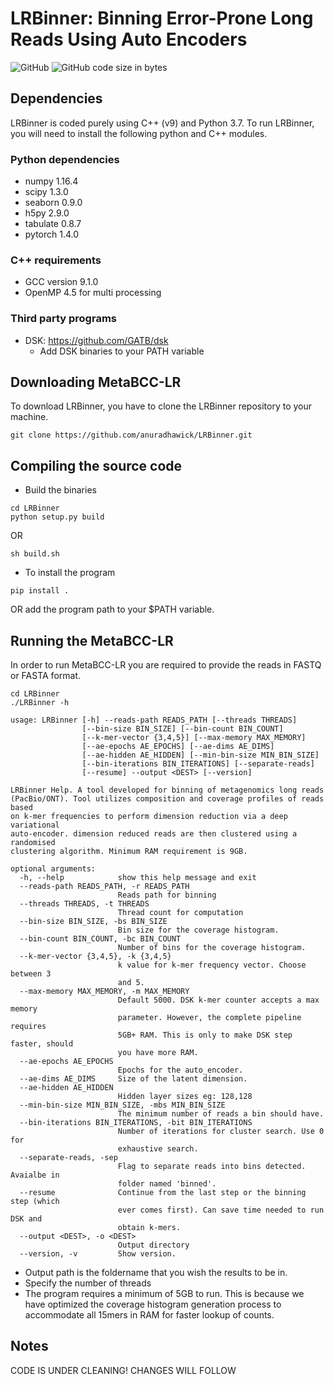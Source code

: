 <!-- <p align="center">
  <img src="MetaBCC-LR_logo.png" width="600" title="Final Labelling" alt="Final Labelling">
</p> -->

# LRBinner: Binning Error-Prone Long Reads Using Auto Encoders

![GitHub](https://img.shields.io/github/license/anuradhawick/LRBinner)
![GitHub code size in bytes](https://img.shields.io/github/languages/code-size/anuradhawick/LRBinner)

## Dependencies
LRBinner is coded purely using C++ (v9) and Python 3.7. To run LRBinner, you will need to install the following python and C++ modules.

### Python dependencies
* numpy 1.16.4 
* scipy 1.3.0 
* seaborn 0.9.0
* h5py 2.9.0
* tabulate 0.8.7
* pytorch 1.4.0

### C++ requirements
* GCC version 9.1.0
* OpenMP 4.5 for multi processing

### Third party programs
* DSK: https://github.com/GATB/dsk
    * Add DSK binaries to your PATH variable

## Downloading MetaBCC-LR
To download LRBinner, you have to clone the LRBinner repository to your machine.

```
git clone https://github.com/anuradhawick/LRBinner.git
```

## Compiling the source code
* Build the binaries
```
cd LRBinner
python setup.py build
```
OR
```
sh build.sh
```    
* To install the program 
```
pip install .
```
OR add the program path to your $PATH variable.

## Running the MetaBCC-LR
In order to run MetaBCC-LR you are required to provide the reads in FASTQ or FASTA format.

```
cd LRBinner
./LRBinner -h

usage: LRBinner [-h] --reads-path READS_PATH [--threads THREADS]
                [--bin-size BIN_SIZE] [--bin-count BIN_COUNT]
                [--k-mer-vector {3,4,5}] [--max-memory MAX_MEMORY]
                [--ae-epochs AE_EPOCHS] [--ae-dims AE_DIMS]
                [--ae-hidden AE_HIDDEN] [--min-bin-size MIN_BIN_SIZE]
                [--bin-iterations BIN_ITERATIONS] [--separate-reads]
                [--resume] --output <DEST> [--version]

LRBinner Help. A tool developed for binning of metagenomics long reads
(PacBio/ONT). Tool utilizes composition and coverage profiles of reads based
on k-mer frequencies to perform dimension reduction via a deep variational
auto-encoder. dimension reduced reads are then clustered using a randomised
clustering algorithm. Minimum RAM requirement is 9GB.

optional arguments:
  -h, --help            show this help message and exit
  --reads-path READS_PATH, -r READS_PATH
                        Reads path for binning
  --threads THREADS, -t THREADS
                        Thread count for computation
  --bin-size BIN_SIZE, -bs BIN_SIZE
                        Bin size for the coverage histogram.
  --bin-count BIN_COUNT, -bc BIN_COUNT
                        Number of bins for the coverage histogram.
  --k-mer-vector {3,4,5}, -k {3,4,5}
                        k value for k-mer frequency vector. Choose between 3
                        and 5.
  --max-memory MAX_MEMORY, -m MAX_MEMORY
                        Default 5000. DSK k-mer counter accepts a max memory
                        parameter. However, the complete pipeline requires
                        5GB+ RAM. This is only to make DSK step faster, should
                        you have more RAM.
  --ae-epochs AE_EPOCHS
                        Epochs for the auto_encoder.
  --ae-dims AE_DIMS     Size of the latent dimension.
  --ae-hidden AE_HIDDEN
                        Hidden layer sizes eg: 128,128
  --min-bin-size MIN_BIN_SIZE, -mbs MIN_BIN_SIZE
                        The minimum number of reads a bin should have.
  --bin-iterations BIN_ITERATIONS, -bit BIN_ITERATIONS
                        Number of iterations for cluster search. Use 0 for
                        exhaustive search.
  --separate-reads, -sep
                        Flag to separate reads into bins detected. Avaialbe in
                        folder named 'binned'.
  --resume              Continue from the last step or the binning step (which
                        ever comes first). Can save time needed to run DSK and
                        obtain k-mers.
  --output <DEST>, -o <DEST>
                        Output directory
  --version, -v         Show version.

```
* Output path is the foldername that you wish the results to be in.
* Specify the number of threads
* The program requires a minimum of 5GB to run. This is because we have optimized the coverage histogram generation process to accommodate all 15mers in RAM for faster lookup of counts.
<!-- 
## Citation

```
TBD
``` -->

## Notes

CODE IS UNDER CLEANING! CHANGES WILL FOLLOW
